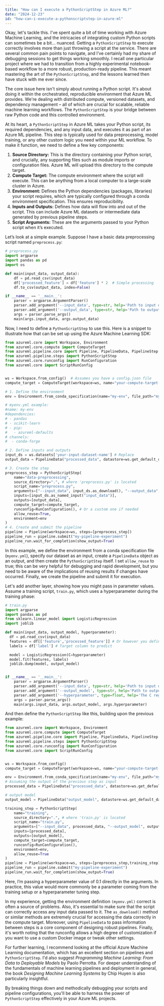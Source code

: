 ```yaml
---
title: "How can I execute a PythonScriptStep in Azure ML?"
date: "2024-12-23"
id: "how-can-i-execute-a-pythonscriptstep-in-azure-ml"
---
```


Okay, let's tackle this. I've spent quite a bit of time working with Azure Machine Learning, and the intricacies of integrating custom Python scripts can sometimes be a bit... nuanced. Getting a `PythonScriptStep` to execute correctly involves more than just throwing a script at the service. There are several common pain points to navigate, and I’ve certainly had my share of debugging sessions to get things working smoothly. I recall one particular project where we had to transition from a highly experimental notebook-based workflow to a more robust, production-ready pipeline. This meant mastering the art of the `PythonScriptStep`, and the lessons learned then have stuck with me ever since.

The core issue here isn't simply about running a Python script. It's about doing it within the orchestrated, reproducible environment that Azure ML provides. We're dealing with distributed compute, versioned datasets, and dependency management – all of which are crucial for scalable, reliable machine learning workflows. The `PythonScriptStep` is your bridge between raw Python code and this controlled environment.

At its heart, a `PythonScriptStep` in Azure ML takes your Python script, its required dependencies, and any input data, and executes it as part of an Azure ML pipeline. This step is typically used for data preprocessing, model training, or any other custom logic you need within your ML workflow. To make it function, we need to define a few key components:

1.  **Source Directory:** This is the directory containing your Python script, and crucially, any supporting files such as module imports or configuration files. Azure ML will upload this directory to the compute target.
2.  **Compute Target:** The compute environment where the script will execute. This can be anything from a local computer to a large-scale cluster in Azure.
3.  **Environment:** Defines the Python dependencies (packages, libraries) your script requires, which are typically configured through a conda environment specification. This ensures reproducibility.
4.  **Inputs and Outputs:** Defines how data will flow into and out of the script. This can include Azure ML datasets or intermediate data generated by previous pipeline steps.
5.  **Script Arguments:** These are the arguments passed to your Python script when it’s executed.

Let’s look at a simple example. Suppose I have a basic data preprocessing script named `preprocess.py`:

```python
# preprocess.py
import argparse
import pandas as pd
import os

def main(input_data, output_data):
    df = pd.read_csv(input_data)
    df['processed_feature'] = df['feature'] * 2  # Simple processing
    df.to_csv(output_data, index=False)

if __name__ == '__main__':
    parser = argparse.ArgumentParser()
    parser.add_argument('--input_data', type=str, help='Path to input data.')
    parser.add_argument('--output_data', type=str, help='Path to output data.')
    args = parser.parse_args()
    main(args.input_data, args.output_data)

```

Now, I need to define a `PythonScriptStep` to use this. Here is a snippet to illustrate how that can be set up using the Azure Machine Learning SDK:

```python
from azureml.core import Workspace, Environment
from azureml.core.compute import ComputeTarget
from azureml.pipeline.core import Pipeline, PipelineData, PipelineStep
from azureml.pipeline.steps import PythonScriptStep
from azureml.core.runconfig import RunConfiguration
from azureml.core import ScriptRunConfig


ws = Workspace.from_config()  # Assumes you have a config.json file
compute_target = ComputeTarget(workspace=ws, name="your-compute-target-name") # Replace

# 1. Define the environment
env = Environment.from_conda_specification(name="my-env", file_path="myenv.yml")

# myenv.yml example:
#name: my-env
#dependencies:
# - pandas
# - scikit-learn
# - pip:
#   - azureml-defaults
# channels:
#  - conda-forge

# 2. Define inputs and outputs
input_ds = ws.datasets['your-input-dataset-name'] # Replace
output_data = PipelineData("processed_data", datastore=ws.get_default_datastore())

# 3. Create the step
preprocess_step = PythonScriptStep(
    name="data-preprocessing",
    source_directory=".", # where 'preprocess.py' is located
    script_name="preprocess.py",
    arguments=["--input_data", input_ds.as_download(), "--output_data", output_data],
    inputs=[input_ds.as_named_input("input_data")],
    outputs=[output_data],
    compute_target=compute_target,
    runconfig=RunConfiguration(), # Or a custom one if needed
    allow_reuse=True,
    environment=env
)
# 4. Create and submit the pipeline
pipeline = Pipeline(workspace=ws, steps=[preprocess_step])
pipeline_run = pipeline.submit("my-pipeline-experiment")
pipeline_run.wait_for_completion(show_output=True)

```

In this example, we define the environment from a conda specification file (`myenv.yml`), specify our dataset as an input, create a `PipelineData` object as an output, and then create the `PythonScriptStep` itself. I set `allow_reuse` to true; this can be very helpful for debugging and rapid development, but you need to be aware of the implications of reusing results if changes have occurred. Finally, we create the pipeline and submit it for execution.

Let's add another layer, showing how you might pass in parameter values. Assume a training script, `train.py`, which uses a hyperparameter during the training phase:

```python
# train.py
import argparse
import pandas as pd
from sklearn.linear_model import LogisticRegression
import joblib

def main(input_data, output_model, hyperparameter):
  df = pd.read_csv(input_data)
  features = df[['feature','processed_feature']] # Or however you define them in your script
  labels = df['label'] # Target column to predict

  model = LogisticRegression(C=hyperparameter)
  model.fit(features, labels)
  joblib.dump(model, output_model)


if __name__ == '__main__':
    parser = argparse.ArgumentParser()
    parser.add_argument('--input_data', type=str, help='Path to input data.')
    parser.add_argument('--output_model', type=str, help='Path to output model.')
    parser.add_argument('--hyperparameter', type=float, help='The C regularization parameter')
    args = parser.parse_args()
    main(args.input_data, args.output_model, args.hyperparameter)
```

And then define the `PythonScriptStep` like this, building upon the previous example:

```python
from azureml.core import Workspace, Environment
from azureml.core.compute import ComputeTarget
from azureml.pipeline.core import Pipeline, PipelineData, PipelineStep
from azureml.pipeline.steps import PythonScriptStep
from azureml.core.runconfig import RunConfiguration
from azureml.core import ScriptRunConfig


ws = Workspace.from_config()
compute_target = ComputeTarget(workspace=ws, name="your-compute-target-name") # Replace

env = Environment.from_conda_specification(name="my-env", file_path="myenv.yml")
# Assuming the output of the previous step as input
processed_data = PipelineData("processed_data", datastore=ws.get_default_datastore())

# output model
output_model = PipelineData("output_model", datastore=ws.get_default_datastore())

training_step = PythonScriptStep(
    name="training",
    source_directory=".", # where 'train.py' is located
    script_name="train.py",
    arguments=["--input_data", processed_data, "--output_model", output_model, "--hyperparameter", 0.1 ], # Pass a fixed value
    inputs=[processed_data],
    outputs=[output_model],
    compute_target=compute_target,
    runconfig=RunConfiguration(),
    environment=env,
    allow_reuse=True
)
pipeline = Pipeline(workspace=ws, steps=[preprocess_step,training_step]) #add training step
pipeline_run = pipeline.submit("my-pipeline-experiment")
pipeline_run.wait_for_completion(show_output=True)
```

Here, I’m passing a hyperparameter value of 0.1 directly in the arguments. In practice, this value would more commonly be a parameter coming from the training setup or a hyperparameter tuning step.

In my experience, getting the environment definition `(myenv.yml)` correct is often a source of problems. Also, it's essential to make sure that the script can correctly access any input data passed to it. The `as_download()` method or similar methods are extremely crucial for accessing the data correctly in the compute target. Moreover, using `PipelineData` to pass information between steps is a core component of designing robust pipelines. Finally, it's worth noting that the runconfig allows a high degree of customization if you want to use a custom Docker image or tweak other settings.

For further learning, I recommend looking at the official Azure Machine Learning documentation, which has an excellent section on pipelines and `PythonScriptStep`. I'd also suggest *Programming Machine Learning: From Data to Deployable Models* by Paolo Perrotta. For deeper understanding of the fundamentals of machine learning pipelines and deployment in general, the book *Designing Machine Learning Systems* by Chip Huyen is also particularly insightful.

By breaking things down and methodically debugging your scripts and pipeline configurations, you'll be able to harness the power of `PythonScriptStep` effectively in your Azure ML projects.
